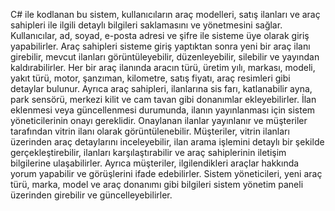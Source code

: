 C# ile kodlanan bu sistem, kullanıcıların araç modelleri, satış ilanları ve araç sahipleri ile ilgili detaylı bilgileri saklamasını ve yönetmesini sağlar. Kullanıcılar, ad, soyad, e-posta adresi ve şifre ile sisteme üye olarak giriş yapabilirler. Araç sahipleri sisteme giriş yaptıktan sonra yeni bir araç ilanı girebilir, mevcut ilanları görüntüleyebilir, düzenleyebilir, silebilir ve yayından kaldırabilirler. Her bir araç ilanında aracın türü, üretim yılı, markası, modeli, yakıt türü, motor, şanzıman, kilometre, satış fiyatı, araç resimleri gibi detaylar bulunur. Ayrıca araç sahipleri, ilanlarına sis farı, katlanabilir ayna, park sensörü, merkezi kilit ve cam tavan gibi donanımlar ekleyebilirler. İlan eklenmesi veya güncellenmesi durumunda, ilanın yayınlanması için sistem yöneticilerinin onayı gereklidir. Onaylanan ilanlar yayınlanır ve müşteriler tarafından vitrin ilanı olarak görüntülenebilir. Müşteriler, vitrin ilanları üzerinden araç detaylarını inceleyebilir, ilan arama işlemini detaylı bir şekilde gerçekleştirebilir, ilanları karşılaştırabilir ve araç sahiplerinin iletişim bilgilerine ulaşabilirler. Ayrıca müşteriler, ilgilendikleri araçlar hakkında yorum yapabilir ve görüşlerini ifade edebilirler. Sistem yöneticileri, yeni araç türü, marka, model ve araç donanımı gibi bilgileri sistem yönetim paneli üzerinden girebilir ve güncelleyebilirler.
